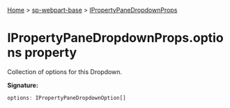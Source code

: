 <!-- docId=sp-webpart-base.ipropertypanedropdownprops.options -->

[Home](./index.md) &gt; [sp-webpart-base](./sp-webpart-base.md) &gt; [IPropertyPaneDropdownProps](./sp-webpart-base.ipropertypanedropdownprops.md)

# IPropertyPaneDropdownProps.options property

Collection of options for this Dropdown.

**Signature:**
```javascript
options: IPropertyPaneDropdownOption[]
```
